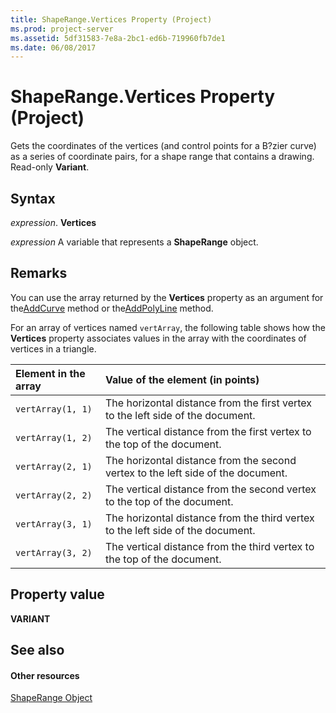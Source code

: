 ```yaml
---
title: ShapeRange.Vertices Property (Project)
ms.prod: project-server
ms.assetid: 5df31583-7e8a-2bc1-ed6b-719960fb7de1
ms.date: 06/08/2017
---
```



# ShapeRange.Vertices Property (Project)
Gets the coordinates of the vertices (and control points for a B?zier curve) as a series of coordinate pairs, for a shape range that contains a drawing. Read-only **Variant**.

## Syntax

 _expression_. **Vertices**

 _expression_ A variable that represents a **ShapeRange** object.


## Remarks

You can use the array returned by the **Vertices** property as an argument for the[AddCurve](shapes-addcurve-method-project.md) method or the[AddPolyLine](shapes-addpolyline-method-project.md) method.

For an array of vertices named  `vertArray`, the following table shows how the **Vertices** property associates values in the array with the coordinates of vertices in a triangle.



|**Element in the array**|**Value of the element (in points)**|
|:-----|:-----|
| `vertArray(1, 1)`|The horizontal distance from the first vertex to the left side of the document.|
| `vertArray(1, 2)`|The vertical distance from the first vertex to the top of the document.|
| `vertArray(2, 1)`|The horizontal distance from the second vertex to the left side of the document.|
| `vertArray(2, 2)`|The vertical distance from the second vertex to the top of the document.|
| `vertArray(3, 1)`|The horizontal distance from the third vertex to the left side of the document.|
| `vertArray(3, 2)`|The vertical distance from the third vertex to the top of the document.|

## Property value

 **VARIANT**


## See also


#### Other resources


[ShapeRange Object](shaperange-object-project.md)
